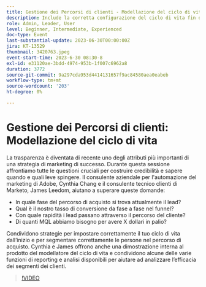 ```yaml
---
title: Gestione dei Percorsi di clienti - Modellazione del ciclo di vita
description: Include la corretta configurazione del ciclo di vita fin dall’inizio, la corretta segmentazione delle persone nel percorso di acquisto, la dimostrazione interna al prodotto del modellatore del ciclo di vita e varie funzioni di reporting e analisi disponibili per aiutare ad analizzare l’efficacia dei segmenti dei clienti.
role: Admin, Leader, User
level: Beginner, Intermediate, Experienced
doc-type: Event
last-substantial-update: 2023-06-30T00:00:00Z
jira: KT-13529
thumbnail: 3420763.jpeg
event-start-time: 2023-6-30 08:30-8
exl-id: e31120ae-3bdd-4974-953b-1f007c6962a8
duration: 3772
source-git-commit: 9a297cda953d4414131657f9ac84580aea0eabeb
workflow-type: tm+mt
source-wordcount: '203'
ht-degree: 0%

---
```


# Gestione dei Percorsi di clienti: Modellazione del ciclo di vita

La trasparenza è diventata di recente uno degli attributi più importanti di una strategia di marketing di successo. Durante questa sessione affrontiamo tutte le questioni cruciali per costruire credibilità e sapere quando e quali leve spingere. Il consulente aziendale per l&#39;automazione del marketing di Adobe, Cynthia Chang e il consulente tecnico clienti di Marketo, James Leedom, aiutano a superare queste domande:

* In quale fase del percorso di acquisto si trova attualmente il lead?
* Qual è il nostro tasso di conversione da fase a fase nel funnel?
* Con quale rapidità i lead passano attraverso il percorso del cliente?
* Di quanti MQL abbiamo bisogno per avere X dollari in palio?

Condividono strategie per impostare correttamente il tuo ciclo di vita dall’inizio e per segmentare correttamente le persone nel percorso di acquisto. Cynthia e James offrono anche una dimostrazione interna al prodotto del modellatore del ciclo di vita e condividono alcune delle varie funzioni di reporting e analisi disponibili per aiutare ad analizzare l’efficacia dei segmenti dei clienti.

>[!VIDEO](https://video.tv.adobe.com/v/3420763/?learn=on)
